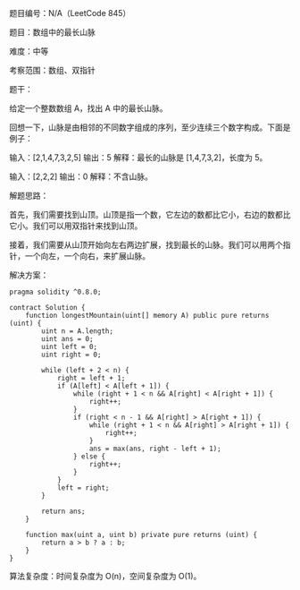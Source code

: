 题目编号：N/A（LeetCode 845）

题目：数组中的最长山脉

难度：中等

考察范围：数组、双指针

题干：

给定一个整数数组 A，找出 A 中的最长山脉。

回想一下，山脉是由相邻的不同数字组成的序列，至少连续三个数字构成。下面是例子：

输入：[2,1,4,7,3,2,5]
输出：5
解释：最长的山脉是 [1,4,7,3,2]，长度为 5。

输入：[2,2,2]
输出：0
解释：不含山脉。

解题思路：

首先，我们需要找到山顶。山顶是指一个数，它左边的数都比它小，右边的数都比它小。我们可以用双指针来找到山顶。

接着，我们需要从山顶开始向左右两边扩展，找到最长的山脉。我们可以用两个指针，一个向左，一个向右，来扩展山脉。

解决方案：

```
pragma solidity ^0.8.0;

contract Solution {
    function longestMountain(uint[] memory A) public pure returns (uint) {
        uint n = A.length;
        uint ans = 0;
        uint left = 0;
        uint right = 0;

        while (left + 2 < n) {
            right = left + 1;
            if (A[left] < A[left + 1]) {
                while (right + 1 < n && A[right] < A[right + 1]) {
                    right++;
                }
                if (right < n - 1 && A[right] > A[right + 1]) {
                    while (right + 1 < n && A[right] > A[right + 1]) {
                        right++;
                    }
                    ans = max(ans, right - left + 1);
                } else {
                    right++;
                }
            }
            left = right;
        }

        return ans;
    }

    function max(uint a, uint b) private pure returns (uint) {
        return a > b ? a : b;
    }
}
```

算法复杂度：时间复杂度为 O(n)，空间复杂度为 O(1)。